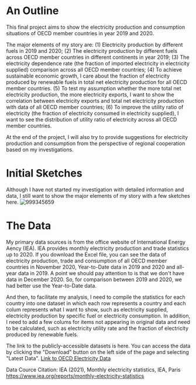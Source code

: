 # An Outline
This final project aims to show the electricity production and consumption situations of OECD member countries in year 2019 and 2020.

The major elements of my story are: (1) Electricity production by different fuels in 2019 and 2020; (2) The electricity production by different fuels across OECD member countries in different continents in year 2019; (3) The electricity dependence rate (the fraction of imported electricity in electricity supplied) comparison across all OECD member countries; (4) To achieve sustainable economic growth, I care about the fraction of electricity produced by renewable fuels in total net electricity production for all OECD member countries. (5) To test my assumption whether the more total net electricity production, the more electricity exports, I want to show the correlation between electricity exports and total net electricity production with data of all OECD member countries; (6) To improve the utility ratio of electricity (the fraction of electricity consumed in electricity supplied), I want to see the distribution of utility ratio of electricity across all OECD member countries.

At the end of the project, I will also try to provide suggestions for electricity production and consumption from the perspective of regional cooperation based on my investigations.

# Initial Sketches
Although I have not started my investigation with detailed information and data, I still want to show the major elements of my story with a few sketches here.
![999345659](https://user-images.githubusercontent.com/78348072/109444747-e3b6bc00-7a78-11eb-83d4-b5d9c059cf7a.jpg)

# The Data
My primary data sources is from the office website of International Energy Aency (IEA). IEA provides monthly electricity production and trade statistics up to 2020. If you download the Excel file, you can see the data of electricity production, trade and consumption of all OECD member countries in November 2020, Year-to-Date data in 2019 and 2020 and all-year data in 2019. A point we should pay attention to is that we don't have data in December 2020. So, for comparison between 2019 and 2020, we had better use the Year-to-Date data. 

And then, to facilitate my analysis, I need to compile the statistics for each country into one dataset in which each row represents a country and each colum represents what I want to show, such as electricity supplied, electricity production by specific fuel or electricity consumption. In addition, I need to add a few colums for items not appearing in original data and need to be calculated, such as electricity utility rate and the fraction of electricity produced by renewable fuels.

The link to the publicly-accessible datasets is here. You can access the data by clicking the "Download" button on the left side of the page and selecting "Latest Data".
[Link to OECD Electricity Data](https://www.iea.org/reports/monthly-electricity-statistics)

Data Cource Citation: IEA (2021), Monthly electricity statistics, IEA, Paris https://www.iea.org/reports/monthly-electricity-statistics

